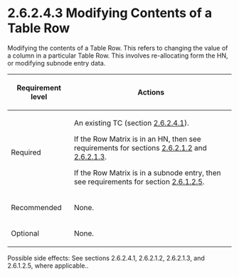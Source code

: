 <html dir="LTR" xmlns:mshelp="http://msdn.microsoft.com/mshelp" xmlns:ddue="http://ddue.schemas.microsoft.com/authoring/2003/5" xmlns:xlink="http://www.w3.org/1999/xlink" xmlns:tool="http://www.microsoft.com/tooltip">
    <head>
        <meta http-equiv="Content-Type" content="text/html; CHARSET=utf-8"></meta>
        <meta name="save" content="history"></meta>
        <title>2.6.2.4.3 Modifying Contents of a Table Row</title>
        <xml>
            <mshelp:toctitle title="2.6.2.4.3 Modifying Contents of a Table Row"></mshelp:toctitle>
            <mshelp:rltitle title="[MS-PST]: Modifying Contents of a Table Row"></mshelp:rltitle>
            <mshelp:keyword index="A" term="c3de6cd5-8bf4-415d-b854-2c1bc6c36488"></mshelp:keyword>
            <mshelp:attr name="DCSext.ContentType" value="open specification"></mshelp:attr>
            <mshelp:attr name="AssetID" value="c3de6cd5-8bf4-415d-b854-2c1bc6c36488"></mshelp:attr>
            <mshelp:attr name="TopicType" value="kbRef"></mshelp:attr>
            <mshelp:attr name="DCSext.Title" value="[MS-PST]: Modifying Contents of a Table Row" />
        </xml>
    </head>
    <body>
        <div id="header">
            <h1 class="heading">2.6.2.4.3 Modifying Contents of a Table Row</h1>
        </div>
        <div id="mainSection">
            <div id="mainBody">
                <div id="allHistory" class="saveHistory"></div>
                <div id="sectionSection0" class="section" name="collapseableSection">
                    

<p>Modifying the contents of a Table Row. This refers to
changing the value of a column in a particular Table Row. This involves
re-allocating form the HN, or modifying subnode entry data.</p>

<table>
 <thead>
  <tr>
   <th>
   <p>Requirement level</p>
   </th>
   <th>
   <p><b><span>Actions</span></b></p>
   </th>
  </tr>
 </thead>
 <tr>
  <td>
  <p>Required</p>
  </td>
  <td>
  <p>An existing TC (section <a href="a3cafcd6-454a-46b4-a122-ebbda9ae56fb.md">2.6.2.4.1</a>).</p>
  <p>If the Row Matrix is in an HN, then see requirements
  for sections <a href="5b30032e-8cbc-4f03-a6bd-c21a7f1c54ea.md">2.6.2.1.2</a>
  and <a href="f774eb0a-f6d7-4240-b515-3213bd9c5c40.md">2.6.2.1.3</a>.</p>
  <p>If the Row Matrix is in a subnode entry, then see
  requirements for section <a href="0ef88344-1236-4d5d-9969-e421e501737c.md">2.6.1.2.5</a>.</p>
  </td>
 </tr>
 <tr>
  <td>
  <p>Recommended</p>
  </td>
  <td>
  <p>None.</p>
  </td>
 </tr>
 <tr>
  <td>
  <p>Optional</p>
  </td>
  <td>
  <p>None.</p>
  </td>
 </tr>
</table>

<p>Possible side effects: See sections 2.6.2.4.1, 2.6.2.1.2,
2.6.2.1.3, and 2.6.1.2.5, where applicable..</p>
                </div>
            </div>
        </div>
    </body>
</html>